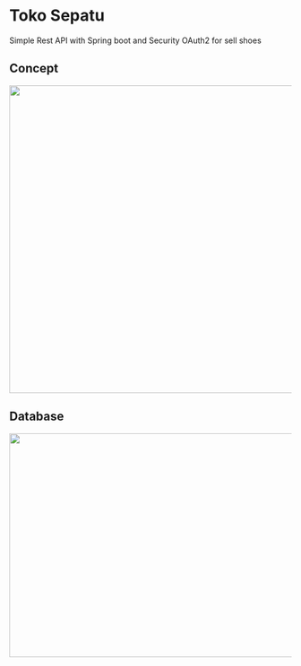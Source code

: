 # Toko Sepatu
Simple Rest API with Spring boot and Security OAuth2 for sell shoes

## Concept
<img src="https://user-images.githubusercontent.com/58913447/178128120-9f2a6b66-fb2b-4148-bf1f-ef2feacedef0.jpg" width="738" height="550"/>

## Database
<img src="https://user-images.githubusercontent.com/58913447/178128188-610bc729-60b3-47f6-8258-736a28c20986.jpg" width="850" height="400"/>

